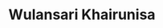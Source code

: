 ---
title: Wulansari Khairunisa
organization: Humanitarian OpenStreetMap Team
country: Indonesia
image: https://www.hotosm.org/uploads/HOT_ID_Staff_Wulan.png
talk: "Indonesia Road Mapping using AI-Assisted Road Tracing Method"
permalink: /speakers/#wulansari-khairunisa
---